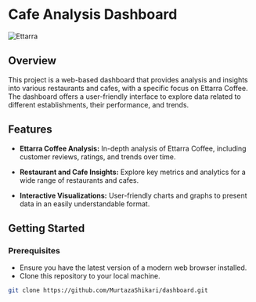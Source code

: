 # Cafe Analysis Dashboard

![Ettarra](https://github.com/MurtazaShikari/dashboard/raw/main/assets/114511800/1dd1202b-9758-4fe0-8094-996f8c528d69.png)

## Overview

This project is a web-based dashboard that provides analysis and insights into various restaurants and cafes, with a specific focus on Ettarra Coffee. The dashboard offers a user-friendly interface to explore data related to different establishments, their performance, and trends.

## Features

- **Ettarra Coffee Analysis:** In-depth analysis of Ettarra Coffee, including customer reviews, ratings, and trends over time.

- **Restaurant and Cafe Insights:** Explore key metrics and analytics for a wide range of restaurants and cafes.

- **Interactive Visualizations:** User-friendly charts and graphs to present data in an easily understandable format.

## Getting Started

### Prerequisites

- Ensure you have the latest version of a modern web browser installed.
- Clone this repository to your local machine.

```bash
git clone https://github.com/MurtazaShikari/dashboard.git
